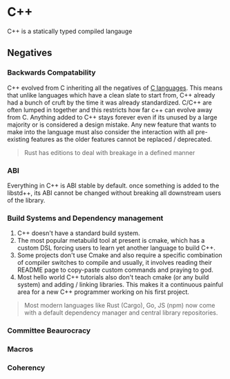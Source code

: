 # C++
C++ is a statically typed compiled langauge 
## Negatives


### Backwards Compatability 

C++ evolved from C inheriting all the negatives of [C languages](./c.md). 
This means that unlike languages which have a clean slate to start from, C++ already had a bunch of cruft by the time it was already standardized. 
C/C++ are often lumped in together and this restricts how far c++ can evolve away from C. 
Anything added to C++ stays forever even if its unused by a large majority or is considered a design mistake.
Any new feature that wants to make into the language must also consider the interaction with all pre-existing features as the older features cannot be replaced / deprecated. 
> Rust has editions to deal with breakage in a defined manner

### ABI
Everything in C++ is ABI stable by default.
once something is added to the libstd++, its ABI cannot be changed without breaking all downstream users of the library.

### Build Systems and Dependency management
1. C++ doesn't have a standard build system.
2. The most popular metabuild tool at present is cmake, which has a custom DSL forcing users to learn yet another language to build C++. 
3. Some projects don't use Cmake and also require a specific combination of compiler switches to compile and usually, it involves reading their README page to copy-paste custom commands and praying to god.
4. Most hello world C++ tutorials also don't teach cmake (or any build system) and adding / linking libraries. This makes it a continuous painful area for a new C++ programmer working on his first project.

> Most modern languages like Rust (Cargo), Go, JS (npm) now come with a default dependency manager and central library repositories. 
### Committee Beaurocracy

### Macros

### Coherency

